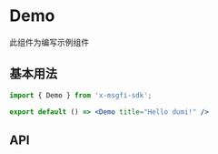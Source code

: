 # Demo

此组件为编写示例组件

## 基本用法
```jsx
import { Demo } from 'x-msgfi-sdk';

export default () => <Demo title="Hello dumi!" />
```

## API
<API id="Demo"></API>
